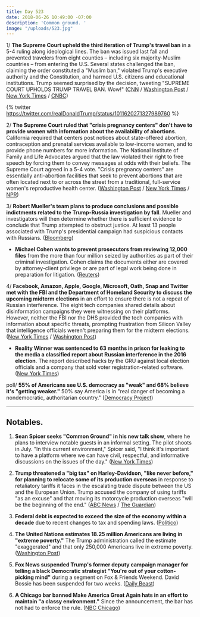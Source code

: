 ```yaml
---
title: Day 523
date: 2018-06-26 10:49:00 -07:00
description: 'Common ground. '
image: "/uploads/523.jpg"
---
```


1/ **The Supreme Court upheld the third iteration of Trump's travel ban** in a 5-4 ruling along ideological lines. The ban was issued last fall and prevented travelers from eight counties – including six majority-Muslim countries – from entering the U.S. Several states challenged the ban, claiming the order constituted a "Muslim ban," violated Trump's executive authority and the Constitution, and harmed U.S. citizens and educational institutions. Trump seemed surprised by the decision, tweeting "SUPREME COURT UPHOLDS TRUMP TRAVEL BAN. Wow!" ([CNN](https://www.cnn.com/2018/06/26/politics/travel-ban-supreme-court/index.html) / [Washington Post](https://www.washingtonpost.com/news/politics/wp/2018/06/26/supreme-court-upholds-trump-travel-ban/?utm_term=.c4a21a5e7ac5) / [New York Times](https://www.nytimes.com/2018/06/26/us/politics/supreme-court-trump-travel-ban.html) / [CNBC](https://www.cnbc.com/2018/06/26/supreme-court-rules-in-trump-muslim-travel-ban-case.html))

{% twitter https://twitter.com/realDonaldTrump/status/1011620271327989760 %}

2/ **The Supreme Court ruled that "crisis pregnancy centers" don't have to provide women with information about the availability of abortions**. California required that centers post notices about state-offered abortion, contraception and prenatal services available to low-income women, and to provide phone numbers for more information. The National Institute of Family and Life Advocates argued that the law violated their right to free speech by forcing them to convey messages at odds with their beliefs. The Supreme Court agreed in a 5-4 vote. "Crisis pregnancy centers" are essentially anti-abortion facilities that seek to prevent abortions that are often located next to or across the street from a traditional, full-service women's reproductive health center. ([Washington Post](https://www.washingtonpost.com/politics/courts_law/supreme-court-says-crisis-pregnancy-centers-do-not-have-to-tell-women-about-abortion-information/2018/06/26/d2b9f5c2-7943-11e8-80be-6d32e182a3bc_story.html) / [New York Times](https://www.nytimes.com/2018/06/26/us/politics/supreme-court-crisis-pregnancy-center-abortion.html) / [NPR](https://www.npr.org/2018/06/26/606427673/supreme-court-sides-with-california-anti-abortion-pregnancy-centers))

3/ **Robert Mueller's team plans to produce conclusions and possible indictments related to the Trump-Russia investigation by fall**. Mueller and investigators will then determine whether there is sufficient evidence to conclude that Trump attempted to obstruct justice. At least 13 people associated with Trump's presidential campaign had suspicious contacts with Russians. ([Bloomberg](https://www.bloomberg.com/news/articles/2018-06-26/mueller-poised-to-zero-in-on-trump-russia-collusion-allegations))

* **Michael Cohen wants to prevent prosecutors from reviewing 12,000 files** from the more than four million seized by authorities as part of their criminal investigation. Cohen claims the documents either are covered by attorney-client privilege or are part of legal work being done in preparation for litigation. ([Reuters](https://www.reuters.com/article/us-usa-trump-cohen/michael-cohen-seeks-to-keep-about-12000-seized-documents-from-prosecutors-idUSKBN1JM19U))

4/ **Facebook, Amazon, Apple, Google, Microsoft, Oath, Snap and Twitter met with the FBI and the Department of Homeland Security to discuss the upcoming midterm elections** in an effort to ensure there is not a repeat of Russian interference. The eight tech companies shared details about disinformation campaigns they were witnessing on their platforms. However, neither the FBI nor the DHS provided the tech companies with information about specific threats, prompting frustration from Silicon Valley that intelligence officials weren't preparing them for the midterm elections. ([New York Times](https://www.nytimes.com/2018/06/25/technology/tech-meeting-midterm-elections.html) / [Washington Post](https://www.washingtonpost.com/technology/2018/06/26/tech-didnt-spot-russian-meddling-during-last-election-now-its-asking-law-enforcement-help/))

* **Reality Winner was sentenced to 63 months in prison for leaking to the media a classified report about Russian interference in the 2016 election**. The report described hacks by the GRU against local election officials and a company that sold voter registration-related software. ([New York Times](https://www.nytimes.com/2018/06/26/us/reality-winner-nsa-leak-guilty-plea.html))

poll/ **55% of Americans see U.S. democracy as "weak" and 68% believe it's "getting weaker."** 50% say America is in "real danger of becoming a nondemocratic, authoritarian country." ([Democracy Project](https://www.democracyprojectreport.org/report))

---

## Notables.

1. **Sean Spicer seeks "Common Ground" in his new talk show**, where he plans to interview notable guests in an informal setting. The pilot shoots in July. "In this current environment," Spicer said, "I think it's important to have a platform where we can have civil, respectful, and informative discussions on the issues of the day." ([New York Times](https://www.nytimes.com/2018/06/25/business/media/sean-spicer-talk-show.html))

2. **Trump threatened a "big tax" on Harley-Davidson, "like never before," for planning to relocate some of its production overseas** in response to retaliatory tariffs it faces in the escalating trade dispute between the US and the European Union. Trump accused the company of using tariffs "as an excuse" and that moving its motorcycle production overseas "will be the beginning of the end." ([ABC News](https://abcnews.go.com/Politics/trump-threatens-tax-harley-davidson-moves-production-overseas/story?id=56165790) / [The Guardian](https://www.theguardian.com/us-news/2018/jun/26/trump-threatens-harley-davidson-tariff-big-tax))

3. **Federal debt is expected to exceed the size of the economy within a decade** due to recent changes to tax and spending laws. ([Politico](https://www.politico.com/story/2018/06/26/cbo-federal-deficit-break-records-651929))

4. **The United Nations estimates 18.25 million Americans are living in "extreme poverty."** The Trump administration called the estimate "exaggerated" and that only 250,000 Americans live in extreme poverty. ([Washington Post](https://www.washingtonpost.com/news/wonk/wp/2018/06/25/trump-team-rebukes-u-n-saying-it-overestimates-extreme-poverty-in-america-by-18-million-people/))

5. **Fox News suspended Trump's former deputy campaign manager for telling a black Democratic strategist "You're out of your cotton-picking mind"** during a segment on Fox & Friends Weekend. David Bossie has been suspended for two weeks. ([Daily Beast](https://www.thedailybeast.com/former-trump-adviser-david-bossie-suspended-from-fox-news-for-deeply-offensive-cotton-picking-remark))

6. **A Chicago bar banned Make America Great Again hats in an effort to maintain "a classy environment."** Since the announcement, the bar has not had to enforce the rule. ([NBC Chicago](https://www.nbcchicago.com/news/local/Chicago-Bar-Bans-Make-America-Great-Again-Hats-486487951.html))